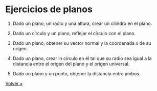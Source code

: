 # Ejercicios de planos

1. Dado un plano, un radio y una altura, crear un cilíndro en el plano.

2. Dado un círculo y un plano, reflejar el círculo con el plano.

3. Dado un plano,
   obtener su vector normal y la coordenada $x$ de su origen.

4. Dado un plano, crear in círculo en él tal que su radio sea
   igual a la distancia entre el origen del plano y el origen universal.

5. Dado un plano y un punto, obtener la distancia entre ambos.

[Volver »](..)
